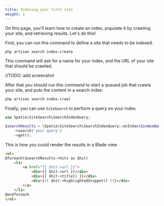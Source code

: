 ```yaml
---
title: Indexing your first site
weight: 2
---
```


On this page, you'll learn how to create an index, populate it by crawling your site, and retrieving results. Let's do this!

First, you can run this command to define a site that needs to be indexed.

```php
php artisan search-index:create
```

This command will ask for a name for your index, and the URL of your site that should be crawled.

//TODO: add screenshot

After that you should run this command to start a queued job that crawls your site, and puts the content in a search index:

```php
php artisan search-index:crawl
```

Finally, you can use `SiteSearch` to perform a query on your index.

```php
use Spatie\SiteSearch\SearchIndexQuery;

$searchResults = \Spatie\SiteSearch\SearchIndexQuery::onIndex($indexName)
    ->search('your query')
    ->get();
```

This is how you could render the results in a Blade view

```html
<ul>
@foreach($searchResults->hits as $hit)
    <li>
        <a href="{{ $hit->url }}">
            <div>{{ $hit->url }}</div>
            <div>{{ $hit->title() }}</div>
            <div>{!! $hit->highlightedSnippet() !!}</div>
        </a>
    </li>
@endforeach
</ul>
```



